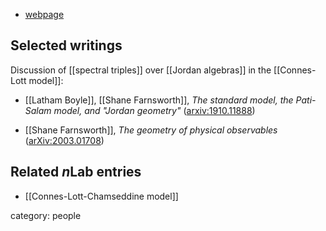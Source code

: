 

* [webpage](https://www.perimeterinstitute.ca/people/shane-farnsworth)

## Selected writings

Discussion of [[spectral triples]] over [[Jordan algebras]] in the [[Connes-Lott model]]:

* [[Latham Boyle]], [[Shane Farnsworth]],
_The standard model, the Pati-Salam model, and "Jordan geometry"_ ([arxiv:1910.11888](https://arxiv.org/abs/1910.11888))

* [[Shane Farnsworth]], _The geometry of physical observables_ ([arXiv:2003.01708](https://arxiv.org/abs/2003.01708))


## Related $n$Lab entries

* [[Connes-Lott-Chamseddine model]]

category: people